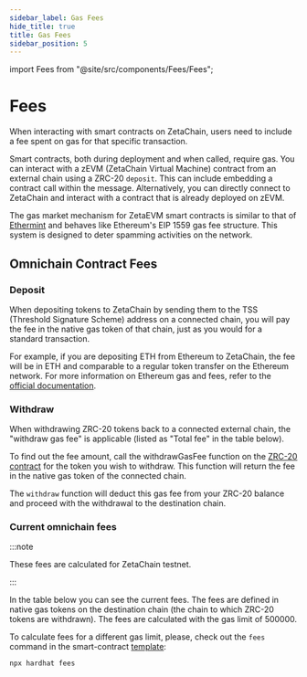 ```yaml
---
sidebar_label: Gas Fees
hide_title: true
title: Gas Fees
sidebar_position: 5
---
```


import Fees from "@site/src/components/Fees/Fees";

# Fees

When interacting with smart contracts on ZetaChain, users need to include a fee
spent on gas for that specific transaction.

Smart contracts, both during deployment and when called, require gas. You can
interact with a zEVM (ZetaChain Virtual Machine) contract from an external chain
using a ZRC-20 `deposit`. This can include embedding a contract call within the
message. Alternatively, you can directly connect to ZetaChain and interact with
a contract that is already deployed on zEVM.

The gas market mechanism for ZetaEVM smart contracts is similar to that of
[Ethermint](https://docs.ethermint.zone/basics/gas.html) and behaves like
Ethereum's EIP 1559 gas fee structure. This system is designed to deter spamming
activities on the network.

## Omnichain Contract Fees

### Deposit

When depositing tokens to ZetaChain by sending them to the TSS (Threshold
Signature Scheme) address on a connected chain, you will pay the fee in the
native gas token of that chain, just as you would for a standard transaction.

For example, if you are depositing ETH from Ethereum to ZetaChain, the fee will
be in ETH and comparable to a regular token transfer on the Ethereum network.
For more information on Ethereum gas and fees, refer to the
[official documentation](https://ethereum.org/en/developers/docs/gas/).

### Withdraw

When withdrawing ZRC-20 tokens back to a connected external chain, the "withdraw
gas fee" is applicable (listed as "Total fee" in the table below).

To find out the fee amount, call the withdrawGasFee function on the
[ZRC-20 contract](https://github.com/zeta-chain/protocol-contracts/blob/main/contracts/zevm/ZRC20.sol)
for the token you wish to withdraw. This function will return the fee in the
native gas token of the connected chain.

The `withdraw` function will deduct this gas fee from your ZRC-20 balance and
proceed with the withdrawal to the destination chain.

### Current omnichain fees

:::note

These fees are calculated for ZetaChain testnet.

:::

In the table below you can see the current fees. The fees are defined in native
gas tokens on the destination chain (the chain to which ZRC-20 tokens are
withdrawn). The fees are calculated with the gas limit of 500000.

<Fees type="zevm" />

To calculate fees for a different gas limit, please, check out the `fees`
command in the smart-contract
[template](https://github.com/zeta-chain/template):

```
npx hardhat fees
```
